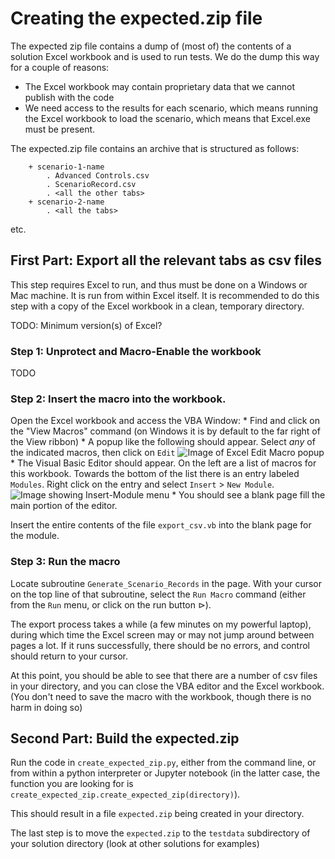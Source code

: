 # Creating the expected.zip file

The expected zip file contains a dump of (most of) the contents of a solution Excel workbook and is used
to run tests.  We do the dump this way for a couple of reasons:

 * The Excel workbook may contain proprietary data that we cannot publish with the code
 * We need access to the results for each scenario, which means running the Excel workbook to load the scenario, which means that 
 Excel.exe must be present.

 The expected.zip file contains an archive that is structured as follows:
 
 ```
     + scenario-1-name
         . Advanced Controls.csv
         . ScenarioRecord.csv
         . <all the other tabs>
     + scenario-2-name
         . <all the tabs>
```
etc.

## First Part: Export all the relevant tabs as csv files

This step requires Excel to run, and thus must be done on a Windows or Mac machine.   It is run from within Excel itself.
It is recommended to do this step with a copy of the Excel workbook in a clean, temporary directory.

TODO: Minimum version(s) of Excel?

### Step 1: Unprotect and Macro-Enable the workbook
TODO

### Step 2: Insert the macro into the workbook.
Open the Excel workbook and access the VBA Window:
    * Find and click on the "View Macros" command (on Windows it is by default to the far right of the View ribbon)
    * A popup like the following should appear.  Select _any_ of the indicated macros, then click on `Edit`
    ![Image of Excel Edit Macro popup](https://github.com/denised/solutions/blob/extracting/data/images/vb_macro.jpg)
    * The Visual Basic Editor should appear.  On the left are a list of macros for this workbook.  Towards the bottom of
    the list there is an entry labeled `Modules`.  Right click on the entry and select `Insert` > `New Module`.
    ![Image showing Insert-Module menu](https://github.com/denised/solutions/blob/extracting/data/images/vb_insert.jpg)
    * You should see a blank page fill the main portion of the editor.

Insert the entire contents of the file `export_csv.vb` into the blank page for the module.

### Step 3: Run the macro

Locate subroutine `Generate_Scenario_Records` in the page.  With your cursor on the top line of that subroutine, select the `Run Macro`
command (either from the `Run` menu, or click on the run button &vrtri;).

The export process takes a while (a few minutes on my powerful laptop), during which time the Excel screen may or may not
jump around between pages a lot.
If it runs successfully, there should be no errors, and control should return to your cursor.

At this point, you should be able to see that there are a number of csv files in your directory, and you can close the VBA editor and the
Excel workbook.  (You don't need to save the macro with the workbook, though there is no harm in doing so)

## Second Part: Build the expected.zip

Run the code in `create_expected_zip.py`, either from the command line, or from within a python interpreter or Jupyter notebook
(in the latter case, the function you are looking for is `create_expected_zip.create_expected_zip(directory)`).

This should result in a file `expected.zip` being created in your directory.

The last step is to move the `expected.zip` to the `testdata` subdirectory of your solution directory (look at other solutions
for examples)
